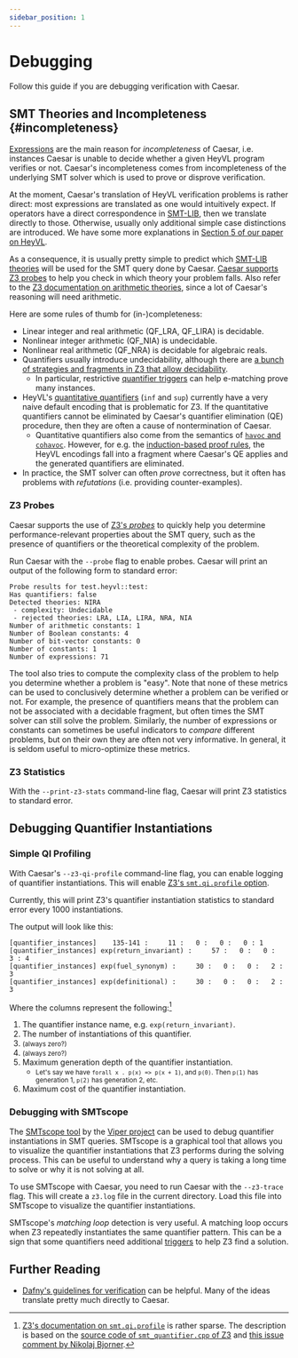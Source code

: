 ```yaml
---
sidebar_position: 1
---
```


# Debugging

Follow this guide if you are debugging verification with Caesar.


## SMT Theories and Incompleteness {#incompleteness}

[Expressions](../heyvl/expressions.md) are the main reason for *incompleteness* of Caesar, i.e. instances Caesar is unable to decide whether a given HeyVL program verifies or not.
Caesar's incompleteness comes from incompleteness of the underlying SMT solver which is used to prove or disprove verification.

At the moment, Caesar's translation of HeyVL verification problems is rather direct: most expressions are translated as one would intuitively expect.
If operators have a direct correspondence in [SMT-LIB](https://smt-lib.org/), then we translate directly to those.
Otherwise, usually only additional simple case distinctions are introduced.
We have some more explanations in [Section 5 of our paper on HeyVL](https://arxiv.org/pdf/2309.07781#page=23).

As a consequence, it is usually pretty simple to predict which [SMT-LIB theories](https://smt-lib.org/theories.shtml) will be used for the SMT query done by Caesar.
[Caesar supports Z3 probes](#z3-probes) to help you check in which theory your problem falls.
Also refer to the [Z3 documentation on arithmetic theories](https://microsoft.github.io/z3guide/docs/theories/Arithmetic/), since a lot of Caesar's reasoning will need arithmetic.

Here are some rules of thumb for (in-)completeness:
 * Linear integer and real arithmetic (QF_LRA, QF_LIRA) is decidable.
 * Nonlinear integer arithmetic (QF_NIA) is undecidable.
 * Nonlinear real arithmetic (QF_NRA) is decidable for algebraic reals.
 * Quantifiers usually introduce undecidability, although there are [a bunch of strategies and fragments in Z3 that allow decidability](https://microsoft.github.io/z3guide/docs/logic/Quantifiers#model-based-quantifier-instantiation).
   * In particular, restrictive [quantifier triggers](../heyvl/expressions.md#triggers) can help e-matching prove many instances.
 * HeyVL's [quantitative quantifiers](../heyvl/expressions.md#quantifiers) (`inf` and `sup`) currently have a very naive default encoding that is problematic for Z3.  If the quantitative quantifiers cannot be eliminated by Caesar's quantifier elimination (QE) procedure, then they are often a cause of nontermination of Caesar.
   * Quantitative quantifiers also come from the semantics of [`havoc` and `cohavoc`](../heyvl/statements.md#havoc). However, for e.g. the [induction-based proof rules](../proof-rules/induction.md), the HeyVL encodings fall into a fragment where Caesar's QE applies and the generated quantifiers are eliminated.
 * In practice, the SMT solver can often *prove* correctness, but it often has problems with *refutations* (i.e. providing counter-examples).


### Z3 Probes

Caesar supports the use of [Z3's *probes*](https://microsoft.github.io/z3guide/docs/strategies/probes/) to quickly help you determine performance-relevant properties about the SMT query, such as the presence of quantifiers or the theoretical complexity of the problem.

Run Caesar with the `--probe` flag to enable probes.
Caesar will print an output of the following form to standard error:

```
Probe results for test.heyvl::test:
Has quantifiers: false
Detected theories: NIRA
 - complexity: Undecidable
 - rejected theories: LRA, LIA, LIRA, NRA, NIA
Number of arithmetic constants: 1
Number of Boolean constants: 4
Number of bit-vector constants: 0
Number of constants: 1
Number of expressions: 71
```

The tool also tries to compute the complexity class of the problem to help you determine whether a problem is "easy".
Note that none of these metrics can be used to conclusively determine whether a problem can be verified or not.
For example, the presence of quantifiers means that the problem can not be associated with a decidable fragment, but often times the SMT solver can still solve the problem.
Similarly, the number of expressions or constants can sometimes be useful indicators to *compare* different problems, but on their own they are often not very informative.
In general, it is seldom useful to micro-optimize these metrics.

### Z3 Statistics

With the `--print-z3-stats` command-line flag, Caesar will print Z3 statistics to standard error.

## Debugging Quantifier Instantiations

### Simple QI Profiling

With Caesar's `--z3-qi-profile` command-line flag, you can enable logging of quantifier instantiations.
This will enable [Z3's `smt.qi.profile` option](https://microsoft.github.io/z3guide/programming/Parameters/#smt).

Currently, this will print Z3's quantifier instantiation statistics to standard error every 1000 instantiations.

The output will look like this:

```
[quantifier_instances]    135-141 :     11 :   0 :   0 :   0 : 1
[quantifier_instances] exp(return_invariant) :     57 :   0 :   0 :   3 : 4
[quantifier_instances] exp(fuel_synonym) :     30 :   0 :   0 :   2 : 3
[quantifier_instances] exp(definitional) :     30 :   0 :   0 :   2 : 3
```

Where the columns represent the following:[^z3-qi-profile-docs]
  1. The quantifier instance name, e.g. `exp(return_invariant)`.
  2. The number of instantiations of this quantifier.
  3. <small>(always zero?)</small>
  4. <small>(always zero?)</small>
  5. Maximum generation depth of the quantifier instantiation.
      * <small>Let's say we have `forall x . p(x) => p(x + 1)`, and `p(0)`. Then `p(1)` has generation 1, `p(2)` has generation 2, etc.</small>
  6. Maximum cost of the quantifier instantiation.

[^z3-qi-profile-docs]: [Z3's documentation on `smt.qi.profile`](https://microsoft.github.io/z3guide/programming/Parameters/#smt.qi.profile) is rather sparse. The description is based on the [source code of `smt_quantifier.cpp` of Z3](https://github.com/Z3Prover/z3/blob/f77123c13cc8dabe8d1d0217a3312738da834eba/src/smt/smt_quantifier.cpp#L169-L189) and [this issue comment by Nikolaj Bjorner](https://github.com/Z3Prover/z3/issues/4522#issuecomment-644454562).

### Debugging with SMTscope

The [SMTscope tool](https://viperproject.github.io/smt-scope/) by the [Viper project](https://viper.ethz.ch/) can be used to debug quantifier instantiations in SMT queries.
SMTscope is a graphical tool that allows you to visualize the quantifier instantiations that Z3 performs during the solving process.
This can be useful to understand why a query is taking a long time to solve or why it is not solving at all.

To use SMTscope with Caesar, you need to run Caesar with the `--z3-trace` flag.
This will create a `z3.log` file in the current directory.
Load this file into SMTscope to visualize the quantifier instantiations.

SMTscope's *matching loop* detection is very useful.
A matching loop occurs when Z3 repeatedly instantiates the same quantifier pattern.
This can be a sign that some quantifiers need additional [triggers](../heyvl/expressions.md#triggers) to help Z3 find a solution.

## Further Reading

 * [Dafny's guidelines for verification](https://dafny.org/dafny/DafnyRef/DafnyRef.html#sec-verification) can be helpful.
   Many of the ideas translate pretty much directly to Caesar.
